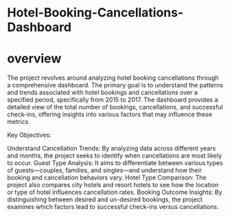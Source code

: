 # Hotel-Booking-Cancellations-Dashboard
# overview

The project revolves around analyzing hotel booking cancellations through a comprehensive dashboard. The primary goal is to understand the patterns and trends associated with hotel bookings and cancellations over a specified period, specifically from 2015 to 2017. The dashboard provides a detailed view of the total number of bookings, cancellations, and successful check-ins, offering insights into various factors that may influence these metrics.

Key Objectives:

Understand Cancellation Trends: By analyzing data across different years and months, the project seeks to identify when cancellations are most likely to occur.
Guest Type Analysis: It aims to differentiate between various types of guests—couples, families, and singles—and understand how their booking and cancellation behaviors vary.
Hotel Type Comparison: The project also compares city hotels and resort hotels to see how the location or type of hotel influences cancellation rates.
Booking Outcome Insights: By distinguishing between desired and un-desired bookings, the project examines which factors lead to successful check-ins versus cancellations.

